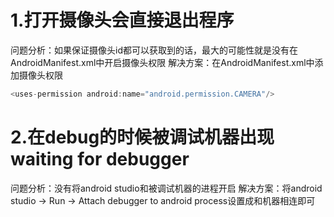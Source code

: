 # 1.打开摄像头会直接退出程序
问题分析：如果保证摄像头id都可以获取到的话，最大的可能性就是没有在AndroidManifest.xml中开启摄像头权限
解决方案：在AndroidManifest.xml中添加摄像头权限
~~~java
<uses-permission android:name="android.permission.CAMERA"/>
~~~

# 2.在debug的时候被调试机器出现 waiting for debugger
问题分析：没有将android studio和被调试机器的进程开启
解决方案：将android studio -> Run -> Attach debugger to android process设置成和机器相连即可
